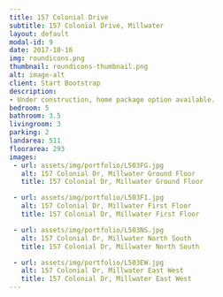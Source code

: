 ```yaml
---
title: 157 Colonial Drive
subtitle: 157 Colonial Drive, Millwater
layout: default
modal-id: 9
date: 2017-10-16
img: roundicons.png
thumbnail: roundicons-thumbnail.png
alt: image-alt
client: Start Bootstrap
description:
- Under construction, home package option available.
bedroom: 5
bathroom: 3.5
livingroom: 3
parking: 2
landarea: 511
floorarea: 293
images:
 - url: assets/img/portfolio/L503FG.jpg
   alt: 157 Colonial Dr, Millwater Ground Floor
   title: 157 Colonial Dr, Millwater Ground Floor

 - url: assets/img/portfolio/L503F1.jpg
   alt: 157 Colonial Dr, Millwater First Floor
   title: 157 Colonial Dr, Millwater First Floor

 - url: assets/img/portfolio/L503NS.jpg
   alt: 157 Colonial Dr, Millwater North South
   title: 157 Colonial Dr, Millwater North South

 - url: assets/img/portfolio/L503EW.jpg
   alt: 157 Colonial Dr, Millwater East West
   title: 157 Colonial Dr, Millwater East West
---
```

